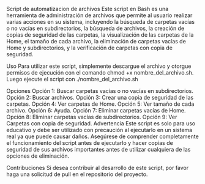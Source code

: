 Script de automatizacion de archivos
Este script en Bash es una herramienta de administración de archivos que permite al usuario realizar varias acciones en su sistema, incluyendo la búsqueda de carpetas vacías o no vacías en subdirectorios, la búsqueda de archivos, la creación de copias de seguridad de las carpetas, la visualización de las carpetas de la Home, el tamaño de cada archivo, la eliminación de carpetas vacías de Home y subdirectorios, y la verificación de carpetas con copia de seguridad.

Uso
Para utilizar este script, simplemente descargue el archivo y otorgue permisos de ejecución con el comando chmod +x nombre_del_archivo.sh. Luego ejecute el script con ./nombre_del_archivo.sh

Opciones
Opción 1: Buscar carpetas vacías o no vacías en subdirectorios.
Opción 2: Buscar archivos.
Opción 3: Crear una copia de seguridad de las carpetas.
Opción 4: Ver carpetas de Home.
Opción 5: Ver tamaño de cada archivo.
Opción 6: Ayuda.
Opción 7: Eliminar carpetas vacías de Home.
Opción 8: Eliminar carpetas vacías de subdirectorios.
Opción 9: Ver Carpetas con copia de seguridad.
Advertencia
Este script es solo para uso educativo y debe ser utilizado con precaución al ejecutarlo en un sistema real ya que puede causar daños. Asegúrese de comprender completamente el funcionamiento del script antes de ejecutarlo y hacer copias de seguridad de sus archivos importantes antes de utilizar cualquiera de las opciones de eliminación.

Contribuciones
Si desea contribuir al desarrollo de este script, por favor haga una solicitud de pull en el repositorio del proyecto.
